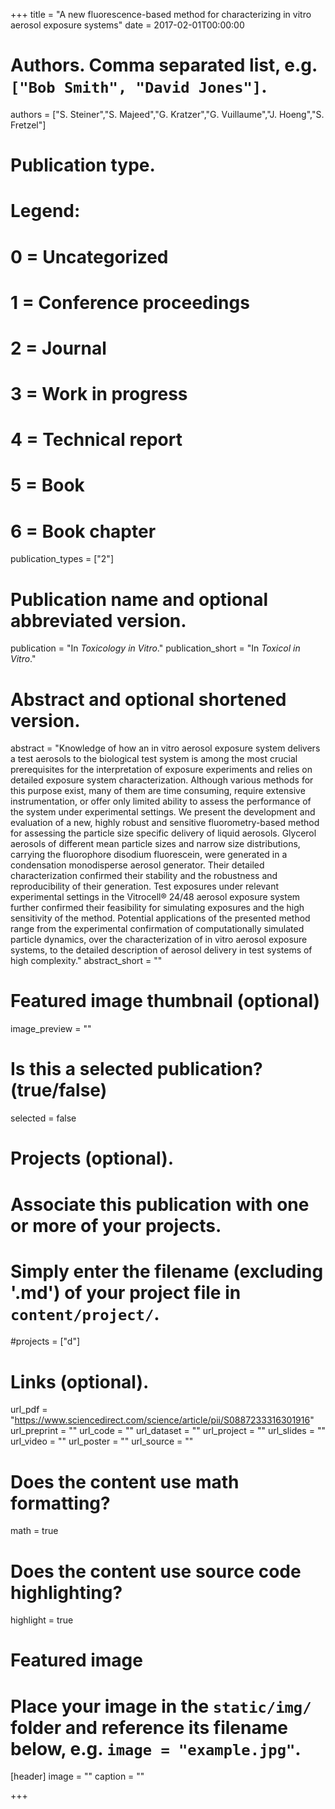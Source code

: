 +++
title = "A new fluorescence-based method for characterizing in vitro aerosol exposure systems"
date = 2017-02-01T00:00:00

# Authors. Comma separated list, e.g. `["Bob Smith", "David Jones"]`.
authors = ["S. Steiner","S. Majeed","G. Kratzer","G. Vuillaume","J. Hoeng","S. Fretzel"]


# Publication type.
# Legend:
# 0 = Uncategorized
# 1 = Conference proceedings
# 2 = Journal
# 3 = Work in progress
# 4 = Technical report
# 5 = Book
# 6 = Book chapter
publication_types = ["2"]

# Publication name and optional abbreviated version.
publication = "In *Toxicology in Vitro*."
publication_short = "In *Toxicol in Vitro*."

# Abstract and optional shortened version.
abstract = "Knowledge of how an in vitro aerosol exposure system delivers a test aerosols to the biological test system is among the most crucial prerequisites for the interpretation of exposure experiments and relies on detailed exposure system characterization. Although various methods for this purpose exist, many of them are time consuming, require extensive instrumentation, or offer only limited ability to assess the performance of the system under experimental settings. We present the development and evaluation of a new, highly robust and sensitive fluorometry-based method for assessing the particle size specific delivery of liquid aerosols. Glycerol aerosols of different mean particle sizes and narrow size distributions, carrying the fluorophore disodium fluorescein, were generated in a condensation monodisperse aerosol generator. Their detailed characterization confirmed their stability and the robustness and reproducibility of their generation. Test exposures under relevant experimental settings in the Vitrocell® 24/48 aerosol exposure system further confirmed their feasibility for simulating exposures and the high sensitivity of the method. Potential applications of the presented method range from the experimental confirmation of computationally simulated particle dynamics, over the characterization of in vitro aerosol exposure systems, to the detailed description of aerosol delivery in test systems of high complexity."
abstract_short = ""

# Featured image thumbnail (optional)
image_preview = ""

# Is this a selected publication? (true/false)
selected = false

# Projects (optional).
#   Associate this publication with one or more of your projects.
#   Simply enter the filename (excluding '.md') of your project file in `content/project/`.
#projects = ["d"]

# Links (optional).
url_pdf = "https://www.sciencedirect.com/science/article/pii/S0887233316301916"
url_preprint = ""
url_code = ""
url_dataset = ""
url_project = ""
url_slides = ""
url_video = ""
url_poster = ""
url_source = ""

# Does the content use math formatting?
math = true

# Does the content use source code highlighting?
highlight = true

# Featured image
# Place your image in the `static/img/` folder and reference its filename below, e.g. `image = "example.jpg"`.
[header]
image = ""
caption = ""

+++
